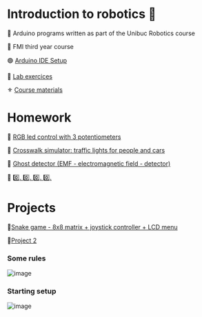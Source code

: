 # Introduction to robotics :robot:
:beginner: Arduino programs written as part of the Unibuc Robotics course 

:school: FMI third year course 

:green_circle: [Arduino IDE Setup](https://www.arduino.cc/en/software)

:large_blue_diamond: [Lab exercices](https://github.com/DimaOanaTeodora/IntroductionToRobotics/tree/main/Labs)

:fleur_de_lis: [Course materials](https://github.com/DimaOanaTeodora/IntroductionToRobotics/tree/main/Course%20materials)

# Homework
:diamond_shape_with_a_dot_inside:	[RGB led control with 3 potentiometers](https://github.com/DimaOanaTeodora/IntroductionToRobotics/tree/main/Homework/H1)

:diamond_shape_with_a_dot_inside:	[Crosswalk simulator: traffic lights for people and cars](https://github.com/DimaOanaTeodora/IntroductionToRobotics/tree/main/Homework/H2)

:diamond_shape_with_a_dot_inside:	[Ghost detector (EMF - electromagnetic field - detector)](https://github.com/DimaOanaTeodora/IntroductionToRobotics/tree/main/Homework/H3)

:diamond_shape_with_a_dot_inside: [:zero:. :zero:. :zero:. :zero:.](https://github.com/DimaOanaTeodora/IntroductionToRobotics/tree/main/Homework/H4)

# Projects
:triangular_flag_on_post:[Snake game - 8x8 matrix + joystick controller + LCD menu](https://github.com/DimaOanaTeodora/IntroductionToRobotics/tree/main/Snake%20game)

:triangular_flag_on_post:[Project 2](https://github.com/DimaOanaTeodora/IntroductionToRobotics/tree/main/Project%202)

### Some rules
![image](https://user-images.githubusercontent.com/61749814/139693761-15171c41-3627-44a2-87ea-3cbc2fcbe9e0.png)

### Starting setup 
![image](https://user-images.githubusercontent.com/61749814/139693627-ab67d052-8162-43b8-8a6e-0196ff0e0716.png)

